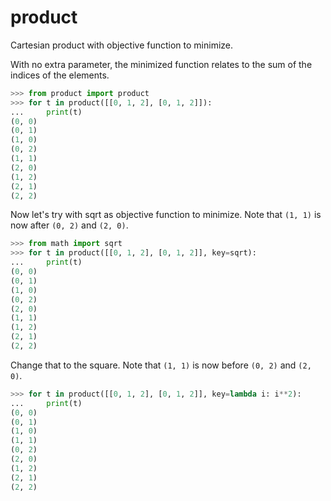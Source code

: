 # product

Cartesian product with objective function to minimize.

With no extra parameter, the minimized function relates to
the sum of the indices of the elements.

```python
>>> from product import product
>>> for t in product([[0, 1, 2], [0, 1, 2]]):
...     print(t)
(0, 0)
(0, 1)
(1, 0)
(0, 2)
(1, 1)
(2, 0)
(1, 2)
(2, 1)
(2, 2)

```

Now let's try with sqrt as objective function to minimize.
Note that `(1, 1)` is now after `(0, 2)` and `(2, 0)`.

```python
>>> from math import sqrt
>>> for t in product([[0, 1, 2], [0, 1, 2]], key=sqrt):
...     print(t)
(0, 0)
(0, 1)
(1, 0)
(0, 2)
(2, 0)
(1, 1)
(1, 2)
(2, 1)
(2, 2)

```

Change that to the square.
Note that `(1, 1)` is now before `(0, 2)` and `(2, 0)`.

```python
>>> for t in product([[0, 1, 2], [0, 1, 2]], key=lambda i: i**2):
...     print(t)
(0, 0)
(0, 1)
(1, 0)
(1, 1)
(0, 2)
(2, 0)
(1, 2)
(2, 1)
(2, 2)

```
